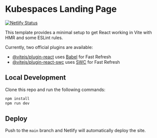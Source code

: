 # Kubespaces Landing Page

[![Netlify Status](https://api.netlify.com/api/v1/badges/de91096b-1456-4b14-ba09-fda9391095e2/deploy-status)](https://app.netlify.com/sites/kubespaces/deploys)

This template provides a minimal setup to get React working in Vite with HMR and some ESLint rules.

Currently, two official plugins are available:

- [@vitejs/plugin-react](https://github.com/vitejs/vite-plugin-react/blob/main/packages/plugin-react/README.md) uses [Babel](https://babeljs.io/) for Fast Refresh
- [@vitejs/plugin-react-swc](https://github.com/vitejs/vite-plugin-react-swc) uses [SWC](https://swc.rs/) for Fast Refresh

## Local Development

Clone this repo and run the following commands:

```bash
npm install
npm run dev
```

## Deploy

Push to the `main` branch and Netlify will automatically deploy the site.